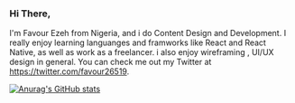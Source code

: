 ### Hi There,

I'm Favour Ezeh from Nigeria, and i do Content Design and Development. I really enjoy learning languanges and framworks like React and React Native, as well as work as a freelancer. i also enjoy wireframing , UI/UX design in general. You can check me out my Twitter at https://twitter.com/favour26519.

[![Anurag's GitHub stats](https://github-readme-stats.vercel.app/api?username=favourezeh)](https://github.com/anuraghazra/github-readme-stats)
